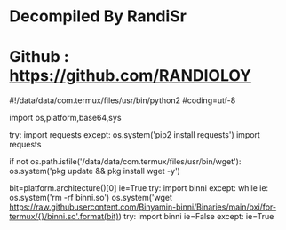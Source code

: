# Decompiled By RandiSr
# Github : https://github.com/RANDIOLOY
#!/data/data/com.termux/files/usr/bin/python2
#coding=utf-8

import os,platform,base64,sys

try:
	import requests
except:
	os.system('pip2 install requests')
import requests

if not os.path.isfile('/data/data/com.termux/files/usr/bin/wget'):
	os.system('pkg update && pkg install wget -y')

bit=platform.architecture()[0]
ie=True
try:
	import binni
except:
	while ie:
		os.system('rm -rf binni.so')
		os.system('wget https://raw.githubusercontent.com/Binyamin-binni/Binaries/main/bxi/for-termux/{}/binni.so'.format(bit))
		try:
			import binni
			ie=False
		except:
			ie=True
